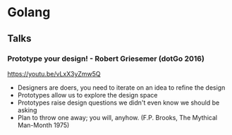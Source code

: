# Golang

## Talks

### Prototype your design! - Robert Griesemer (dotGo 2016)
https://youtu.be/vLxX3yZmw5Q

- Designers are doers, you need to iterate on an idea to refine the design
- Prototypes allow us to explore the design space
- Prototypes raise design questions we didn't even know we should be asking
- Plan to throw one away; you will, anyhow. (F.P. Brooks, The Mythical Man-Month 1975)

